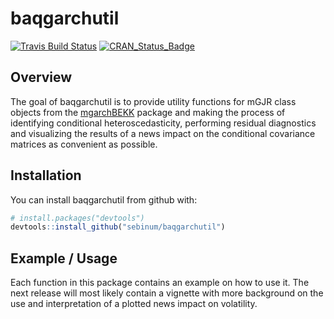 
<!-- README.md is generated from README.Rmd. Please edit that file -->
baqgarchutil
============

[![Travis Build Status](https://api.travis-ci.org/sebinum/baqgarchutil.svg?branch=master)](https://travis-ci.org/sebinum/baqgarchutil) [![CRAN\_Status\_Badge](http://www.r-pkg.org/badges/version/baqgarchutil)](https://cran.r-project.org/package=baqgarchutil)

Overview
--------

The goal of baqgarchutil is to provide utility functions for mGJR class objects from the [mgarchBEKK](https://cran.r-project.org/web/packages/mgarchBEKK/index.html) package and making the process of identifying conditional heteroscedasticity, performing residual diagnostics and visualizing the results of a news impact on the conditional covariance matrices as convenient as possible.

Installation
------------

You can install baqgarchutil from github with:

``` r
# install.packages("devtools")
devtools::install_github("sebinum/baqgarchutil")
```

Example / Usage
---------------

Each function in this package contains an example on how to use it. The next release will most likely contain a vignette with more background on the use and interpretation of a plotted news impact on volatility.
